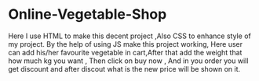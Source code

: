 # Online-Vegetable-Shop
Here I use HTML to make this decent project ,Also CSS to enhance style of my project. By  the help of using JS make this project working, Here user can add his/her favourite vegetable in cart,After that add the weight that how much kg you want , Then click on buy now , And in you order you will get discount and after discout what is the new price will be shown on it.





